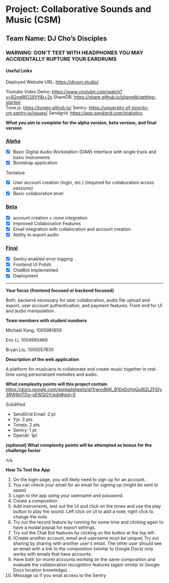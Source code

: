 # Project: Collaborative Sounds and Music (CSM)

## Team Name: DJ Cho’s Disciples

### WARNING: DON'T TEST WITH HEADPHONES YOU MAY ACCIDENTALLY RUPTURE YOUR EARDRUMS

#### Useful Links

Deployed Website URL: https://djcsm.studio/

Youtube Video Demo: https://www.youtube.com/watch?v=82ogWO2IlVY&t=2s
ShareDB: https://share.github.io/sharedb/getting-started  
Tone.js: https://tonejs.github.io/
Sentry: https://university-of-toronto-cm.sentry.io/issues/
Sendgrid: https://app.sendgrid.com/statistics

**What you aim to complete for the alpha version, beta version, and final version**

### [Alpha](https://github.com/UofT-UTSC-CS-sandbox/project-dj-chos-disciples/milestone/1)

- [x] Basic Digital Audio Workstation (DAW) interface with single track and basic instruments
- [x] Bootstrap application

Tentative

- [x] User account creation (login, etc.) (required for collaboration across sessions)
- [x] Basic collaboration level

### [Beta](https://github.com/UofT-UTSC-CS-sandbox/project-dj-chos-disciples/milestone/2)

- [x] account creation + room integration
- [x] Improved Collaboration Features
- [x] Email integration with collaboration and account creation
- [x] Ability to export audio

### [Final](https://github.com/UofT-UTSC-CS-sandbox/project-dj-chos-disciples/milestone/3)

- [x] Sentry enabled error logging
- [x] Frontend UI Polish
- [x] ChatBot Implemented
- [x] Deployment

---

**Your focus (frontend focused or backend focused)**

Both, backend necessary for user collaboration, audio file upload and export, user account authentication, and payment features. Front end for UI and audio manipulation.

**Team members with student numbers**

Michael Kang, 1005981859

Eric Li, 1004990469

Bryan Liu, 1005057830

**Description of the web application**

A platform for musicians to collaborate and create music together in real-time using personalized melodies and audio.

**What complexity points will this project contain**
https://docs.google.com/spreadsheets/d/1rwvxBiIK_B1DsDoYgQu8l2LZFiDy3RW6HTDg-oEWQGY/edit#gid=0

Solidified

- SendGrid Email: 2 pt
- Yjs: 3 pts
- Tonejs: 2 pts
- Sentry: 1 pt
- OpenAI: 1pt

**(optional) What complexity points will be attempted as bonus for the challenge factor**

n/a

**How To Test the App**

1. On the login page, you will likely need to sign up for an account.
2. You can check your email for an email for signing up (might be sent to spam)
3. Login to the app using your username and password.
4. Create a composition
5. Add instruments, test out the UI and click on the tones and use the play button to play the sound. Left click on UI to add a note, right click to change the note.
6. Try out the record feature by running for some time and clicking again to have a modal popup for export settings.
7. Try out the Chat Bot features by clicking on the button at the top left.
8. (Create another account, email and username must be unique) Try out sharing by sharing with another user's email. The other user should see an email with a link to the composition (similar to Google Docs) only works with emails that have accounts.
9. Have both (or more) accounts working on the same composition and evaluate the collaboration recognition features (again similar to Google Docs location knowledge).
10. Message us if you wnat access to the Sentry
